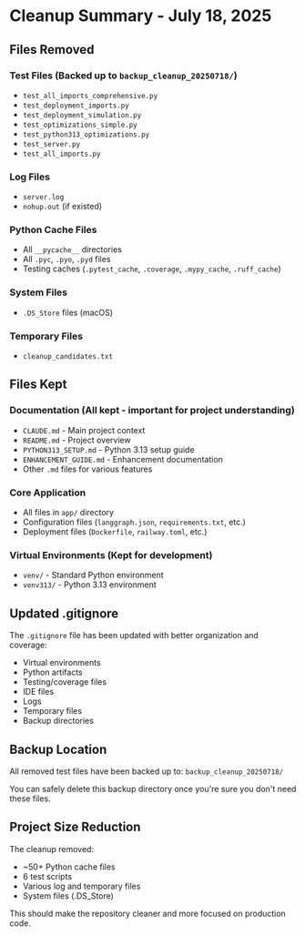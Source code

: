 # Cleanup Summary - July 18, 2025

## Files Removed

### Test Files (Backed up to `backup_cleanup_20250718/`)
- `test_all_imports_comprehensive.py`
- `test_deployment_imports.py`
- `test_deployment_simulation.py`
- `test_optimizations_simple.py`
- `test_python313_optimizations.py`
- `test_server.py`
- `test_all_imports.py`

### Log Files
- `server.log`
- `nohup.out` (if existed)

### Python Cache Files
- All `__pycache__` directories
- All `.pyc`, `.pyo`, `.pyd` files
- Testing caches (`.pytest_cache`, `.coverage`, `.mypy_cache`, `.ruff_cache`)

### System Files
- `.DS_Store` files (macOS)

### Temporary Files
- `cleanup_candidates.txt`

## Files Kept

### Documentation (All kept - important for project understanding)
- `CLAUDE.md` - Main project context
- `README.md` - Project overview
- `PYTHON313_SETUP.md` - Python 3.13 setup guide
- `ENHANCEMENT_GUIDE.md` - Enhancement documentation
- Other `.md` files for various features

### Core Application
- All files in `app/` directory
- Configuration files (`langgraph.json`, `requirements.txt`, etc.)
- Deployment files (`Dockerfile`, `railway.toml`, etc.)

### Virtual Environments (Kept for development)
- `venv/` - Standard Python environment
- `venv313/` - Python 3.13 environment

## Updated .gitignore

The `.gitignore` file has been updated with better organization and coverage:
- Virtual environments
- Python artifacts
- Testing/coverage files
- IDE files
- Logs
- Temporary files
- Backup directories

## Backup Location

All removed test files have been backed up to: `backup_cleanup_20250718/`

You can safely delete this backup directory once you're sure you don't need these files.

## Project Size Reduction

The cleanup removed:
- ~50+ Python cache files
- 6 test scripts
- Various log and temporary files
- System files (.DS_Store)

This should make the repository cleaner and more focused on production code.